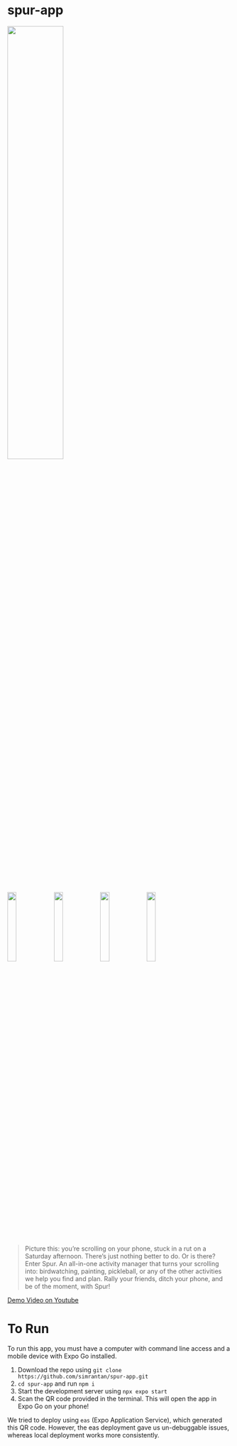 # spur-app
<img src="https://github.com/simrantan/spur-app/assets/61095835/2a23d680-05a5-412d-ae57-76aa2d88d393" width="50%" /> <br />
<img src="https://github.com/simrantan/spur-app/assets/61095835/6ae62668-5ae2-4306-aeff-058637b10f7c" width="20%" />
<img src="https://github.com/simrantan/spur-app/assets/61095835/e5124cf7-8174-450a-8cf3-07e9c339695b" width="20%" />
<img src="https://github.com/simrantan/spur-app/assets/61095835/6eccbf09-2102-43ae-bbee-4928d54a93e6" width="20%" />
<img src="https://github.com/simrantan/spur-app/assets/61095835/0cbf161b-0663-4556-a4be-1a24eda1189c" width="20%" />

> Picture this: you’re scrolling on your phone, stuck in a rut on a Saturday afternoon. There’s just nothing better to do. Or is there? Enter Spur. An all-in-one activity manager that turns your scrolling into: birdwatching, painting, pickleball, or any of the other activities we help you find and plan. Rally your friends, ditch your phone, and be of the moment, with Spur!

[Demo Video on Youtube](https://www.youtube.com/embed/3JmvH8fNamw?si=SNJ83tz_MwsaMtrE)


# To Run

To run this app, you must have a computer with command line access and a mobile device with Expo Go installed.

1. Download the repo using `git clone https://github.com/simrantan/spur-app.git`
2. `cd spur-app` and run `npm i`
3. Start the development server using `npx expo start`
4. Scan the QR code provided in the terminal. This will open the app in Expo Go on your phone!

We tried to deploy using `eas` (Expo Application Service), which generated this QR code. However, the eas deployment gave us un-debuggable issues, whereas local deployment works more consistently.
